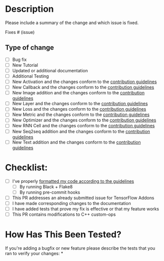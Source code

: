 # Description

Please include a summary of the change and which issue is fixed. 

Fixes # (issue)

## Type of change

- [ ] Bug fix
- [ ] New Tutorial
- [ ] Updated or additional documentation
- [ ] Additional Testing
- [ ] New Activation and the changes conform to the [contribution guidelines](https://github.com/tensorflow/addons/blob/master/tensorflow_addons/activations/README.md#contribution-guidelines)
- [ ] New Callback and the changes conform to the [contribution guidelines](https://github.com/tensorflow/addons/blob/master/tensorflow_addons/callbacks/README.md#contribution-guidelines)
- [ ] New Image addition and the changes conform to the [contribution guidelines](https://github.com/tensorflow/addons/blob/master/tensorflow_addons/image/README.md#contribution-guidelines)
- [ ] New Layer and the changes conform to the [contribution guidelines](https://github.com/tensorflow/addons/blob/master/tensorflow_addons/layers/README.md#contribution-guidelines)
- [ ] New Loss and the changes conform to the [contribution guidelines](https://github.com/tensorflow/addons/blob/master/tensorflow_addons/losses/README.md#contribution-guidelines)
- [ ] New Metric and the changes conform to the [contribution guidelines](https://github.com/tensorflow/addons/blob/master/tensorflow_addons/metrics/README.md#contribution-guidelines)
- [ ] New Optimizer and the changes conform to the [contribution guidelines](https://github.com/tensorflow/addons/blob/master/tensorflow_addons/optimizers/README.md#contribution-guidelines)
- [ ] New RNN Cell and the changes conform to the [contribution guidelines](https://github.com/tensorflow/addons/blob/master/tensorflow_addons/rnn/README.md#contribution-guidelines)
- [ ] New Seq2seq addition and the changes conform to the [contribution guidelines](https://github.com/tensorflow/addons/blob/master/tensorflow_addons/seq2seq/README.md#contribution-guidelines)
- [ ] New Text addition and the changes conform to the [contribution guidelines](https://github.com/tensorflow/addons/blob/master/tensorflow_addons/text/README.md#contribution-guidelines)

# Checklist:

- [ ] I've properly [formatted my code according to the guidelines](https://github.com/tensorflow/addons/blob/master/CONTRIBUTING.md#coding-style)
    - [ ] By running Black + Flake8
    - [ ] By running pre-commit hooks
- [ ] This PR addresses an already submitted issue for TensorFlow Addons
- [ ] I have made corresponding changes to the documentation
- [ ] I have added tests that prove my fix is effective or that my feature works
- [ ] This PR contains modifications to C++ custom-ops

# How Has This Been Tested?

If you're adding a bugfix or new feature please describe the tests that you ran to verify your changes:
*  
